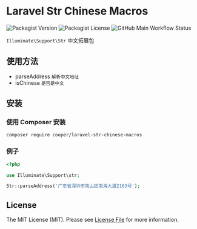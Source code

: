 # Laravel Str Chinese Macros
![Packagist Version](https://img.shields.io/packagist/v/cooper/laravel-str-chinese-macros)
![Packagist License](https://img.shields.io/packagist/l/cooper/laravel-str-chinese-macros)
![GitHub Main Workflow Status](https://img.shields.io/github/workflow/status/myxiaoao/laravel-str-chinese-macros/Tests/master)

`Illuminate\Support\Str` 中文拓展包

## 使用方法

- parseAddress `解析中文地址`
- isChinese `是否是中文`

## 安装

### 使用 Composer 安装

```
composer require cooper/laravel-str-chinese-macros
```

### 例子

```php
<?php

use Illuminate\Support\str;

Str::parseAddress('广东省深圳市南山区南海大道2163号');
```

## License

The MIT License (MIT). Please see [License File](LICENSE) for more information.


